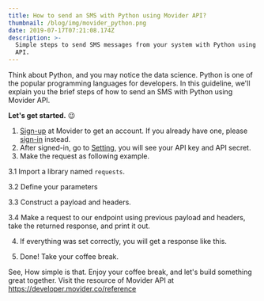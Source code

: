 ```yaml
---
title: How to send an SMS with Python using Movider API?
thumbnail: /blog/img/movider_python.png
date: 2019-07-17T07:21:08.174Z
description: >-
  Simple steps to send SMS messages from your system with Python using Movider
  API.
---
```

Think about Python, and you may notice the data science. Python is one of the popular programming languages for developers. In this guideline, we'll explain you the brief steps of how to send an SMS with Python using Movider API.

**Let's get started.** 😉

1. [Sign-up](https://dashboard.movider.co/sign-up) at Movider to get an account. If you already have one, please [sign-in](https://dashboard.movider.co/sign-in) instead.
2. After signed-in, go to [Setting](https://dashboard.movider.co/setting), you will see your API key and API secret.
3. Make the request as following example.

3.1 Import a library named `requests`.

<script src="https://gist.github.com/patipol/f8ec55619a890a798c8e348fcd57dc93.js"></script>

3.2 Define your parameters

<script src="https://gist.github.com/patipol/c042edab9280dc309a4bfb29f6c8b647.js"></script>

3.3 Construct a payload and headers.

<script src="https://gist.github.com/patipol/2cbcedd710564611c5c7a9822d773e2d.js"></script>

3.4 Make a request to our endpoint using previous payload and headers, take the returned response, and print it out.

<script src="https://gist.github.com/patipol/b3f34cee2b754e934382725dbd117381.js"></script>

4. If everything was set correctly, you will get a response like this.

<script src="https://gist.github.com/patipol/5f22f54c533e70d3a73c27239d67f87e.js"></script>

5. Done! Take your coffee break.

See, How simple is that. Enjoy your coffee break, and let's build something great together. Visit the resource of Movider API at <https://developer.movider.co/reference>
